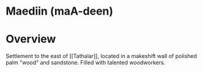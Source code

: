 # Maediin (maA-deen)
# Overview
Settlement to the east of [[Tathalar]], located in a makeshift wall of polished palm "wood" and sandstone. Filled with talented woodworkers.